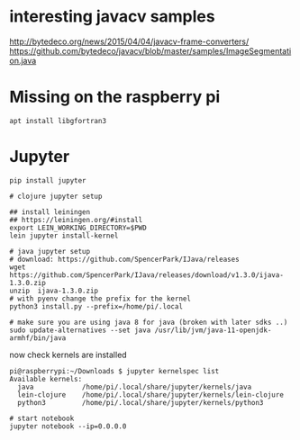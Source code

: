 # interesting javacv samples

http://bytedeco.org/news/2015/04/04/javacv-frame-converters/
https://github.com/bytedeco/javacv/blob/master/samples/ImageSegmentation.java

# Missing on the raspberry pi

```
apt install libgfortran3
```

# Jupyter 

```
pip install jupyter

# clojure jupyter setup

## install leiningen
## https://leiningen.org/#install
export LEIN_WORKING_DIRECTORY=$PWD
lein jupyter install-kernel

# java jupyter setup
# download: https://github.com/SpencerPark/IJava/releases
wget https://github.com/SpencerPark/IJava/releases/download/v1.3.0/ijava-1.3.0.zip
unzip  ijava-1.3.0.zip
# with pyenv change the prefix for the kernel
python3 install.py --prefix=/home/pi/.local

# make sure you are using java 8 for java (broken with later sdks ..)
sudo update-alternatives --set java /usr/lib/jvm/java-11-openjdk-armhf/bin/java
```

now check kernels are installed
```
pi@raspberrypi:~/Downloads $ jupyter kernelspec list 
Available kernels:
  java            /home/pi/.local/share/jupyter/kernels/java
  lein-clojure    /home/pi/.local/share/jupyter/kernels/lein-clojure
  python3         /home/pi/.local/share/jupyter/kernels/python3
```

```
# start notebook
jupyter notebook --ip=0.0.0.0


```